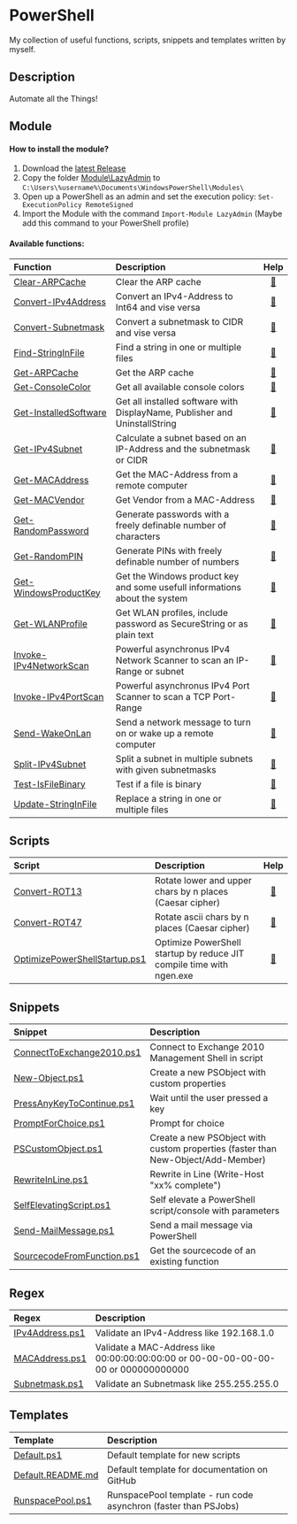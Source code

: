 # PowerShell

My collection of useful functions, scripts, snippets and templates written by myself.

## Description

Automate all the Things!

## Module

#### How to install the module?

1. Download the [latest Release](https://github.com/BornToBeRoot/PowerShell/releases/latest)
2. Copy the folder [Module\LazyAdmin](Module/LazyAdmin) to `C:\Users\%username%\Documents\WindowsPowerShell\Modules\`
3. Open up a PowerShell as an admin and set the execution policy: `Set-ExecutionPolicy RemoteSigned`
4. Import the Module with the command `Import-Module LazyAdmin` (Maybe add this command to your PowerShell profile) 

#### Available functions:

| Function | Description | Help | 
| :--- | :--- | :---: |
| [Clear-ARPCache](Module/LazyAdmin/Functions/Clear-ARPCache.ps1) | Clear the ARP cache | [:book:](Documentation/Clear-ARPCache.README.md) |
| [Convert-IPv4Address](Module/LazyAdmin/Functions/Convert-IPv4Address.ps1) | Convert an IPv4-Address to Int64 and vise versa | [:book:](Documentation/Convert-IPv4Address.README.md) |
| [Convert-Subnetmask](Module/LazyAdmin/Functions/Convert-Subnetmask.ps1) | Convert a subnetmask to CIDR and vise versa | [:book:](Documentation/Convert-Subnetmask.README.md) |
| [Find-StringInFile](Module/LazyAdmin/Functions/Find-StringInFile.ps1) | Find a string in one or multiple files | [:book:](Documentation/Find-StringInFile.README.md) |
| [Get-ARPCache](Module/LazyAdmin/Functions/Get-ARPCache.ps1) | Get the ARP cache | [:book:](Documentation/Get-ARPCache.README.md) |
| [Get-ConsoleColor](Module/LazyAdmin/Functions/Get-ConsoleColor.ps1) | Get all available console colors | [:book:](Documentation/Get-ConsoleColor.README.md) |
| [Get-InstalledSoftware](Module/LazyAdmin/Functions/Get-InstalledSoftware.ps1) | Get all installed software with DisplayName, Publisher and UninstallString | [:book:](Documentation/Get-InstalledSoftware.README.md) |
| [Get-IPv4Subnet](Module/LazyAdmin/Functions/Get-IPv4Subnet.ps1) | Calculate a subnet based on an IP-Address and the subnetmask or CIDR | [:book:](Documentation/Get-IPv4Subnet.README.md) |
| [Get-MACAddress](Module/LazyAdmin/Functions/Get-MACAddress.ps1) | Get the MAC-Address from a remote computer | [:book:](Documentation/Get-MACAddress.README.md) |
| [Get-MACVendor](Module/LazyAdmin/Functions/Get-MACVendor.ps1) | Get Vendor from a MAC-Address | [:book:](Documentation/Get-MACVendor.README.md) |
| [Get-RandomPassword](Module/LazyAdmin/Functions/Get-RandomPassword.ps1) | Generate passwords with a freely definable number of characters | [:book:](Documentation/Get-RandomPassword.README.md) |
| [Get-RandomPIN](Module/LazyAdmin/Functions/Get-RandomPIN.ps1) | Generate PINs with freely definable number of numbers | [:book:](Documentation/Get-RandomPIN.README.md) |
| [Get-WindowsProductKey](Module/LazyAdmin/Functions/Get-WindowsProductKey.ps1) | Get the Windows product key and some usefull informations about the system | [:book:](Documentation/Get-WindowsProductKey.README.md) |
| [Get-WLANProfile](Module/LazyAdmin/Functions/Get-WLANProfile.ps1) | Get WLAN profiles, include password as SecureString or as plain text | [:book:](Documentation/Get-WLANProfile.README.md) |
| [Invoke-IPv4NetworkScan](Module/LazyAdmin/Functions/Invoke-IPv4NetworkScan.ps1) | Powerful asynchronus IPv4 Network Scanner to scan an IP-Range or subnet | [:book:](Documentation/Invoke-IPv4NetworkScan.README.md) |
| [Invoke-IPv4PortScan](Module/LazyAdmin/Functions/Invoke-IPv4PortScan.ps1) | Powerful asynchronus IPv4 Port Scanner to scan a TCP Port-Range | [:book:](Documentation/Invoke-IPv4PortScan.README.md) |
| [Send-WakeOnLan](Module/LazyAdmin/Functions/Send-WakeOnLan.ps1) | Send a network message to turn on or wake up a remote computer | [:book:](Documentation/Send-WakeOnLan.README.md) | 
| [Split-IPv4Subnet](Module/LazyAdmin/Functions/Split-IPv4Subnet.ps1) | Split a subnet in multiple subnets with given subnetmasks | [:book:](Documentation/Split-IPv4Subnet.README.md) |
| [Test-IsFileBinary](Module/LazyAdmin/Functions/Test-IsFileBinary.ps1) | Test if a file is binary | [:book:](Documentation/Test-IsFileBinary.README.md) |
| [Update-StringInFile](Module/LazyAdmin/Functions/Update-StringInFile.ps1) | Replace a string in one or multiple files | [:book:](Documentation/Update-StringInFile.README.md)
  
## Scripts

| Script | Description | Help |
| :--- | :--- | :---: |
| [Convert-ROT13](Scripts/Convert-ROT13.ps1) | Rotate lower and upper chars by n places (Caesar cipher) | [:book:](Documentation/Convert-ROT13.README.md) |
| [Convert-ROT47](Scripts/Convert-ROT47.ps1) | Rotate ascii chars by n places (Caesar cipher) | [:book:](Documentation/Convert-ROT47.README.md) |
| [OptimizePowerShellStartup.ps1](Scripts/OptimizePowerShellStartup.ps1) | Optimize PowerShell startup by reduce JIT compile time with ngen.exe | [:book:](Documentation/OptimizePowerShellStartup.README.md) |

## Snippets 

| Snippet | Description | 
| :--- | :--- |
| [ConnectToExchange2010.ps1](Snippets/ConnectToExchange2010.ps1) | Connect to Exchange 2010 Management Shell in script |
| [New-Object.ps1](Snippets/New-Object.ps1) | Create a new PSObject with custom properties |
| [PressAnyKeyToContinue.ps1](Snippets/PressAnyKeyToContinue.ps1) | Wait until the user pressed a key | 
| [PromptForChoice.ps1](Snippets/PromptForChoice.ps1) | Prompt for choice |
| [PSCustomObject.ps1](Snippets/PSCustomObject.ps1) | Create a new PSObject with custom properties (faster than New-Object/Add-Member) |
| [RewriteInLine.ps1](Snippets/RewriteInLine.ps1) | Rewrite in Line (Write-Host "xx% complete") |
| [SelfElevatingScript.ps1](Snippets/SelfElevatingScript.ps1) | Self elevate a PowerShell script/console with parameters |
| [Send-MailMessage.ps1](Snippets/Send-MailMessage.ps1) | Send a mail message via PowerShell |
| [SourcecodeFromFunction.ps1](Snippets/SourcecodeFromFunction.ps1) | Get the sourcecode of an existing function |

## Regex

| Regex | Description |
| :--- | :--- |
| [IPv4Address.ps1](Regex/IPv4Address.ps1) | Validate an IPv4-Address like 192.168.1.0 |
| [MACAddress.ps1](Regex/MACAddress.ps1) | Validate a MAC-Address like 00:00:00:00:00:00 or 00-00-00-00-00-00 or 000000000000 |
| [Subnetmask.ps1](Regex/Subnetmask.ps1) | Validate an Subnetmask like 255.255.255.0 |

## Templates

| Template | Description |
| :--- | :--- |
| [Default.ps1](Templates/Default.ps1) | Default template for new scripts |
| [Default.README.md](Templates/Default.README.md) | Default template for documentation on GitHub |
| [RunspacePool.ps1](Templates/RunspacePool.ps1) | RunspacePool template - run code asynchron (faster than PSJobs) |
